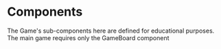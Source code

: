 # Components

The Game's sub-components here are defined for educational purposes. The main game requires only the GameBoard component

